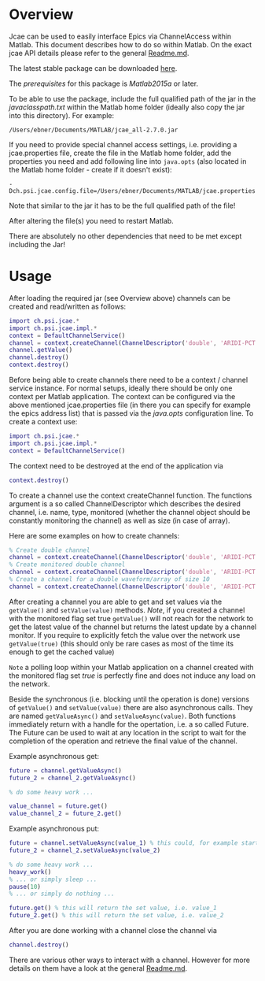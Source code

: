 # Overview
Jcae can be used to easily interface Epics via ChannelAccess within Matlab. This document describes how to do so within Matlab. On the exact jcae API details please refer to the general [Readme.md](Readme.md).

The latest stable package can be downloaded [here](http://slsyoke4.psi.ch:8081/artifactory/releases/jcae_all-2.7.0.jar).

The *prerequisites* for this package is *Matlab2015a* or later.

To be able to use the package, include the full qualified path of the jar in the *javaclasspath.txt* within the Matlab home folder (ideally also copy the jar into this directory). For example:

```
/Users/ebner/Documents/MATLAB/jcae_all-2.7.0.jar
```

If you need to provide special channel access settings, i.e. providing a jcae.properties file, create the file in the Matlab home folder, add the properties you need and add following line into `java.opts` (also located in the Matlab home folder - create if it doesn't exist):

```
-Dch.psi.jcae.config.file=/Users/ebner/Documents/MATLAB/jcae.properties
```

Note that similar to the jar it has to be the full qualified path of the file!

After altering the file(s) you need to restart Matlab.

There are absolutely no other dependencies that need to be met except including the Jar!

# Usage

After loading the required jar (see Overview above) channels can be created and read/written as follows:

```Matlab
import ch.psi.jcae.*
import ch.psi.jcae.impl.*
context = DefaultChannelService()
channel = context.createChannel(ChannelDescriptor('double', 'ARIDI-PCT:CURRENT'))
channel.getValue()
channel.destroy()
context.destroy()
```

Before being able to create channels there need to be a context / channel service instance. For normal setups, ideally there should be only one context per Matlab application. The context can be configured via the above mentioned jcae.properties file (in there you can specify for example the epics address list) that is passed via the _java.opts_ configuration line. To create a context use:

```Matlab
import ch.psi.jcae.*
import ch.psi.jcae.impl.*
context = DefaultChannelService()
```

The context need to be destroyed at the end of the application via

```Matlab
context.destroy()
```


To create a channel use the context createChannel function. The functions argument is a so called ChannelDescriptor which describes the desired channel, i.e. name, type, monitored (whether the channel object should be constantly monitoring the channel) as well as size (in case of array). 

Here are some examples on how to create channels:

```Matlab
% Create double channel
channel = context.createChannel(ChannelDescriptor('double', 'ARIDI-PCT:CURRENT'))
% Create monitored double channel
channel = context.createChannel(ChannelDescriptor('double', 'ARIDI-PCT:CURRENT', true))
% Create a channel for a double waveform/array of size 10
channel = context.createChannel(ChannelDescriptor('double', 'ARIDI-PCT:CURRENT', true, 10))
```

After creating a channel you are able to get and set values via the `getValue()` and `setValue(value)` methods. _Note_, if you created a channel with the monitored flag set true `getValue()` will not reach for the network to get the latest value of the channel but returns the latest update by a channel monitor.
If you require to explicitly fetch the value over the network use `getValue(true)` (this should only be rare cases as most of the time its enough to get the cached value)

`Note` a polling loop within your Matlab application on a channel created with the monitored flag set *true* is perfectly fine and does not induce any load on the network.


Beside the synchronous (i.e. blocking until the operation is done) versions of `getValue()` and `setValue(value)` there are also asynchronous calls. They are named `getValueAsync()` and `setValueAsync(value)`. Both functions immediately return with a handle for the opertation, i.e. a so called Future. The Future can be used to wait at any location in the script to wait for the completion of the operation and retrieve the final value of the channel.

Example asynchronous get:

```Matlab
future = channel.getValueAsync()
future_2 = channel_2.getValueAsync()

% do some heavy work ...

value_channel = future.get()
value_channel_2 = future_2.get()
```

Example asynchronous put:

```Matlab
future = channel.setValueAsync(value_1) % this could, for example start some move of a motor ...
future_2 = channel_2.setValueAsync(value_2)

% do some heavy work ...
heavy_work()
% ... or simply sleep ...
pause(10)
% ... or simply do nothing ...

future.get() % this will return the set value, i.e. value_1
future_2.get() % this will return the set value, i.e. value_2
```
 
After you are done working with a channel close the channel via

```Matlab
channel.destroy()
```

There are various other ways to interact with a channel. However for more details on them have a look at the general [Readme.md](Readme.md).